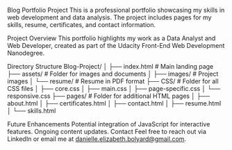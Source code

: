 Blog Portfolio Project
This is a professional portfolio showcasing my skills in web development and data analysis. The project includes pages for my skills, resume, certificates, and contact information.

Project Overview
This portfolio highlights my work as a Data Analyst and Web Developer, created as part of the Udacity Front-End Web Development Nanodegree.



Directory Structure
Blog-Project/
│
├── index.html              # Main landing page
├── assets/                 # Folder for images and documents
│   ├── images/             # Project images
│   └── resume/             # Resume in PDF format
├── CSS/                    # Folder for all CSS files
│   ├── core.css
│   ├── main.css
│   ├── page-specific.css
│   └── responsive.css
├── pages/                  # Folder for additional HTML pages
│   ├── about.html
│   ├── certificates.html
│   ├── contact.html
│   ├── resume.html
│   └── skills.html


Future Enhancements
Potential integration of JavaScript for interactive features.
Ongoing content updates.
Contact
Feel free to reach out via LinkedIn or email me at danielle.elizabeth.bolyard@gmail.com.

